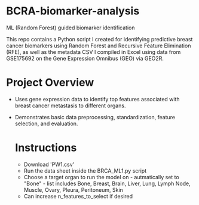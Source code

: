 # BCRA-biomarker-analysis
ML (Random Forest) guided biomarker identification 

This repo contains a Python script I created for identifying predictive breast cancer biomarkers using Random Forest and Recursive Feature Elimination (RFE), 
as well as the metadata CSV I compiled in Excel using data from GSE175692 on the Gene Expression Omnibus (GEO) via GEO2R.

# Project Overview

- Uses gene expression data to identify top features associated with breast cancer metastasis to different organs.
- Demonstrates basic data preprocessing, standardization, feature selection, and evaluation.

  # Instructions

  - Download 'PW1.csv'
  - Run the data sheet inside the BRCA_ML1.py script
  - Choose a target organ to run the model on - autmatically set to "Bone" - list includes Bone, Breast, Brain, Liver, Lung, Lymph Node, Muscle, Ovary, Pleura, Peritoneum, Skin
  - Can increase n_features_to_select if desired
  
    
